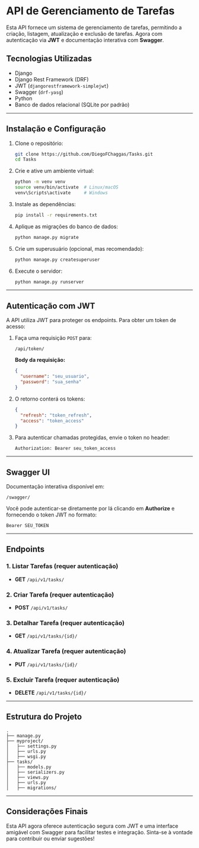 # API de Gerenciamento de Tarefas

Esta API fornece um sistema de gerenciamento de tarefas, permitindo a criação, listagem, atualização e exclusão de tarefas. Agora com autenticação via **JWT** e documentação interativa com **Swagger**.

## Tecnologias Utilizadas

- Django
- Django Rest Framework (DRF)
- JWT (`djangorestframework-simplejwt`)
- Swagger (`drf-yasg`)
- Python
- Banco de dados relacional (SQLite por padrão)

---

## Instalação e Configuração

1. Clone o repositório:
   ```bash
   git clone https://github.com/DiegoFChaggas/Tasks.git
   cd Tasks
   ```

2. Crie e ative um ambiente virtual:
   ```bash
   python -m venv venv
   source venv/bin/activate  # Linux/macOS
   venv\Scripts\activate     # Windows
   ```

3. Instale as dependências:
   ```bash
   pip install -r requirements.txt
   ```

4. Aplique as migrações do banco de dados:
   ```bash
   python manage.py migrate
   ```

5. Crie um superusuário (opcional, mas recomendado):
   ```bash
   python manage.py createsuperuser
   ```

6. Execute o servidor:
   ```bash
   python manage.py runserver
   ```

---

## Autenticação com JWT

A API utiliza JWT para proteger os endpoints. Para obter um token de acesso:

1. Faça uma requisição `POST` para:
   ```
   /api/token/
   ```

   **Body da requisição:**
   ```json
   {
     "username": "seu_usuario",
     "password": "sua_senha"
   }
   ```

2. O retorno conterá os tokens:
   ```json
   {
     "refresh": "token_refresh",
     "access": "token_access"
   }
   ```

3. Para autenticar chamadas protegidas, envie o token no header:
   ```
   Authorization: Bearer seu_token_access
   ```

---

## Swagger UI

Documentação interativa disponível em:

```
/swagger/
```

Você pode autenticar-se diretamente por lá clicando em **Authorize** e fornecendo o token JWT no formato:

```
Bearer SEU_TOKEN
```

---

## Endpoints

### 1. Listar Tarefas (requer autenticação)
- **GET** `/api/v1/tasks/`

### 2. Criar Tarefa (requer autenticação)
- **POST** `/api/v1/tasks/`

### 3. Detalhar Tarefa (requer autenticação)
- **GET** `/api/v1/tasks/{id}/`

### 4. Atualizar Tarefa (requer autenticação)
- **PUT** `/api/v1/tasks/{id}/`

### 5. Excluir Tarefa (requer autenticação)
- **DELETE** `/api/v1/tasks/{id}/`

---

## Estrutura do Projeto

```
.
├── manage.py
├── myproject/
│   ├── settings.py
│   ├── urls.py
│   ├── wsgi.py
├── tasks/
│   ├── models.py
│   ├── serializers.py
│   ├── views.py
│   ├── urls.py
│   ├── migrations/
```

---

## Considerações Finais

Esta API agora oferece autenticação segura com JWT e uma interface amigável com Swagger para facilitar testes e integração. Sinta-se à vontade para contribuir ou enviar sugestões!